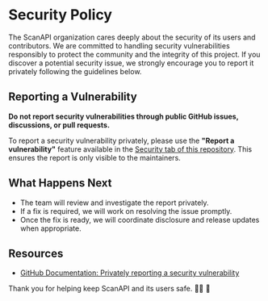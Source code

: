 # Security Policy

The ScanAPI organization cares deeply about the security of its users and contributors. We are committed to handling security vulnerabilities responsibly to protect the community and the integrity of this project. If you discover a potential security issue, we strongly encourage you to report it privately following the guidelines below.

## Reporting a Vulnerability

**Do not report security vulnerabilities through public GitHub issues, discussions, or pull requests.**

To report a security vulnerability privately, please use the **"Report a vulnerability"** feature available in the [Security tab of this repository](https://github.com/scanapi/scanapi/security/advisories). This ensures the report is only visible to the maintainers.

## What Happens Next

- The team will review and investigate the report privately.
- If a fix is required, we will work on resolving the issue promptly.
- Once the fix is ready, we will coordinate disclosure and release updates when appropriate.

## Resources

- [GitHub Documentation: Privately reporting a security vulnerability](https://docs.github.com/en/code-security/security-advisories/guidance-on-reporting-and-writing/privately-reporting-a-security-vulnerability)

Thank you for helping keep ScanAPI and its users safe. 🙇‍♀️ 🔐

